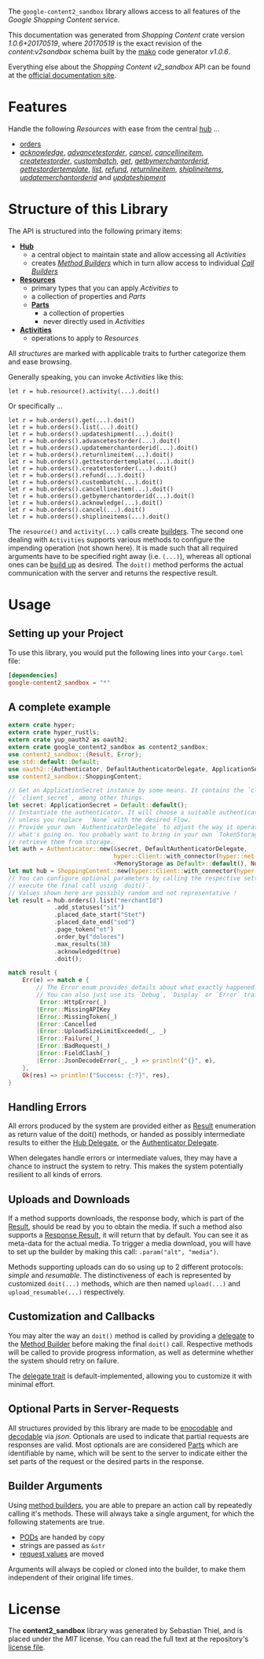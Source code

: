 <!---
DO NOT EDIT !
This file was generated automatically from 'src/mako/api/README.md.mako'
DO NOT EDIT !
-->
The `google-content2_sandbox` library allows access to all features of the *Google Shopping Content* service.

This documentation was generated from *Shopping Content* crate version *1.0.6+20170519*, where *20170519* is the exact revision of the *content:v2sandbox* schema built by the [mako](http://www.makotemplates.org/) code generator *v1.0.6*.

Everything else about the *Shopping Content* *v2_sandbox* API can be found at the
[official documentation site](https://developers.google.com/shopping-content).
# Features

Handle the following *Resources* with ease from the central [hub](https://docs.rs/google-content2_sandbox/1.0.6+20170519/google_content2_sandbox/struct.ShoppingContent.html) ... 

* [orders](https://docs.rs/google-content2_sandbox/1.0.6+20170519/google_content2_sandbox/struct.Order.html)
 * [*acknowledge*](https://docs.rs/google-content2_sandbox/1.0.6+20170519/google_content2_sandbox/struct.OrderAcknowledgeCall.html), [*advancetestorder*](https://docs.rs/google-content2_sandbox/1.0.6+20170519/google_content2_sandbox/struct.OrderAdvancetestorderCall.html), [*cancel*](https://docs.rs/google-content2_sandbox/1.0.6+20170519/google_content2_sandbox/struct.OrderCancelCall.html), [*cancellineitem*](https://docs.rs/google-content2_sandbox/1.0.6+20170519/google_content2_sandbox/struct.OrderCancellineitemCall.html), [*createtestorder*](https://docs.rs/google-content2_sandbox/1.0.6+20170519/google_content2_sandbox/struct.OrderCreatetestorderCall.html), [*custombatch*](https://docs.rs/google-content2_sandbox/1.0.6+20170519/google_content2_sandbox/struct.OrderCustombatchCall.html), [*get*](https://docs.rs/google-content2_sandbox/1.0.6+20170519/google_content2_sandbox/struct.OrderGetCall.html), [*getbymerchantorderid*](https://docs.rs/google-content2_sandbox/1.0.6+20170519/google_content2_sandbox/struct.OrderGetbymerchantorderidCall.html), [*gettestordertemplate*](https://docs.rs/google-content2_sandbox/1.0.6+20170519/google_content2_sandbox/struct.OrderGettestordertemplateCall.html), [*list*](https://docs.rs/google-content2_sandbox/1.0.6+20170519/google_content2_sandbox/struct.OrderListCall.html), [*refund*](https://docs.rs/google-content2_sandbox/1.0.6+20170519/google_content2_sandbox/struct.OrderRefundCall.html), [*returnlineitem*](https://docs.rs/google-content2_sandbox/1.0.6+20170519/google_content2_sandbox/struct.OrderReturnlineitemCall.html), [*shiplineitems*](https://docs.rs/google-content2_sandbox/1.0.6+20170519/google_content2_sandbox/struct.OrderShiplineitemCall.html), [*updatemerchantorderid*](https://docs.rs/google-content2_sandbox/1.0.6+20170519/google_content2_sandbox/struct.OrderUpdatemerchantorderidCall.html) and [*updateshipment*](https://docs.rs/google-content2_sandbox/1.0.6+20170519/google_content2_sandbox/struct.OrderUpdateshipmentCall.html)




# Structure of this Library

The API is structured into the following primary items:

* **[Hub](https://docs.rs/google-content2_sandbox/1.0.6+20170519/google_content2_sandbox/struct.ShoppingContent.html)**
    * a central object to maintain state and allow accessing all *Activities*
    * creates [*Method Builders*](https://docs.rs/google-content2_sandbox/1.0.6+20170519/google_content2_sandbox/trait.MethodsBuilder.html) which in turn
      allow access to individual [*Call Builders*](https://docs.rs/google-content2_sandbox/1.0.6+20170519/google_content2_sandbox/trait.CallBuilder.html)
* **[Resources](https://docs.rs/google-content2_sandbox/1.0.6+20170519/google_content2_sandbox/trait.Resource.html)**
    * primary types that you can apply *Activities* to
    * a collection of properties and *Parts*
    * **[Parts](https://docs.rs/google-content2_sandbox/1.0.6+20170519/google_content2_sandbox/trait.Part.html)**
        * a collection of properties
        * never directly used in *Activities*
* **[Activities](https://docs.rs/google-content2_sandbox/1.0.6+20170519/google_content2_sandbox/trait.CallBuilder.html)**
    * operations to apply to *Resources*

All *structures* are marked with applicable traits to further categorize them and ease browsing.

Generally speaking, you can invoke *Activities* like this:

```Rust,ignore
let r = hub.resource().activity(...).doit()
```

Or specifically ...

```ignore
let r = hub.orders().get(...).doit()
let r = hub.orders().list(...).doit()
let r = hub.orders().updateshipment(...).doit()
let r = hub.orders().advancetestorder(...).doit()
let r = hub.orders().updatemerchantorderid(...).doit()
let r = hub.orders().returnlineitem(...).doit()
let r = hub.orders().gettestordertemplate(...).doit()
let r = hub.orders().createtestorder(...).doit()
let r = hub.orders().refund(...).doit()
let r = hub.orders().custombatch(...).doit()
let r = hub.orders().cancellineitem(...).doit()
let r = hub.orders().getbymerchantorderid(...).doit()
let r = hub.orders().acknowledge(...).doit()
let r = hub.orders().cancel(...).doit()
let r = hub.orders().shiplineitems(...).doit()
```

The `resource()` and `activity(...)` calls create [builders][builder-pattern]. The second one dealing with `Activities` 
supports various methods to configure the impending operation (not shown here). It is made such that all required arguments have to be 
specified right away (i.e. `(...)`), whereas all optional ones can be [build up][builder-pattern] as desired.
The `doit()` method performs the actual communication with the server and returns the respective result.

# Usage

## Setting up your Project

To use this library, you would put the following lines into your `Cargo.toml` file:

```toml
[dependencies]
google-content2_sandbox = "*"
```

## A complete example

```Rust
extern crate hyper;
extern crate hyper_rustls;
extern crate yup_oauth2 as oauth2;
extern crate google_content2_sandbox as content2_sandbox;
use content2_sandbox::{Result, Error};
use std::default::Default;
use oauth2::{Authenticator, DefaultAuthenticatorDelegate, ApplicationSecret, MemoryStorage};
use content2_sandbox::ShoppingContent;

// Get an ApplicationSecret instance by some means. It contains the `client_id` and 
// `client_secret`, among other things.
let secret: ApplicationSecret = Default::default();
// Instantiate the authenticator. It will choose a suitable authentication flow for you, 
// unless you replace  `None` with the desired Flow.
// Provide your own `AuthenticatorDelegate` to adjust the way it operates and get feedback about 
// what's going on. You probably want to bring in your own `TokenStorage` to persist tokens and
// retrieve them from storage.
let auth = Authenticator::new(&secret, DefaultAuthenticatorDelegate,
                              hyper::Client::with_connector(hyper::net::HttpsConnector::new(hyper_rustls::TlsClient::new())),
                              <MemoryStorage as Default>::default(), None);
let mut hub = ShoppingContent::new(hyper::Client::with_connector(hyper::net::HttpsConnector::new(hyper_rustls::TlsClient::new())), auth);
// You can configure optional parameters by calling the respective setters at will, and
// execute the final call using `doit()`.
// Values shown here are possibly random and not representative !
let result = hub.orders().list("merchantId")
             .add_statuses("sit")
             .placed_date_start("Stet")
             .placed_date_end("sed")
             .page_token("et")
             .order_by("dolores")
             .max_results(38)
             .acknowledged(true)
             .doit();

match result {
    Err(e) => match e {
        // The Error enum provides details about what exactly happened.
        // You can also just use its `Debug`, `Display` or `Error` traits
         Error::HttpError(_)
        |Error::MissingAPIKey
        |Error::MissingToken(_)
        |Error::Cancelled
        |Error::UploadSizeLimitExceeded(_, _)
        |Error::Failure(_)
        |Error::BadRequest(_)
        |Error::FieldClash(_)
        |Error::JsonDecodeError(_, _) => println!("{}", e),
    },
    Ok(res) => println!("Success: {:?}", res),
}

```
## Handling Errors

All errors produced by the system are provided either as [Result](https://docs.rs/google-content2_sandbox/1.0.6+20170519/google_content2_sandbox/enum.Result.html) enumeration as return value of 
the doit() methods, or handed as possibly intermediate results to either the 
[Hub Delegate](https://docs.rs/google-content2_sandbox/1.0.6+20170519/google_content2_sandbox/trait.Delegate.html), or the [Authenticator Delegate](https://docs.rs/yup-oauth2/*/yup_oauth2/trait.AuthenticatorDelegate.html).

When delegates handle errors or intermediate values, they may have a chance to instruct the system to retry. This 
makes the system potentially resilient to all kinds of errors.

## Uploads and Downloads
If a method supports downloads, the response body, which is part of the [Result](https://docs.rs/google-content2_sandbox/1.0.6+20170519/google_content2_sandbox/enum.Result.html), should be
read by you to obtain the media.
If such a method also supports a [Response Result](https://docs.rs/google-content2_sandbox/1.0.6+20170519/google_content2_sandbox/trait.ResponseResult.html), it will return that by default.
You can see it as meta-data for the actual media. To trigger a media download, you will have to set up the builder by making
this call: `.param("alt", "media")`.

Methods supporting uploads can do so using up to 2 different protocols: 
*simple* and *resumable*. The distinctiveness of each is represented by customized 
`doit(...)` methods, which are then named `upload(...)` and `upload_resumable(...)` respectively.

## Customization and Callbacks

You may alter the way an `doit()` method is called by providing a [delegate](https://docs.rs/google-content2_sandbox/1.0.6+20170519/google_content2_sandbox/trait.Delegate.html) to the 
[Method Builder](https://docs.rs/google-content2_sandbox/1.0.6+20170519/google_content2_sandbox/trait.CallBuilder.html) before making the final `doit()` call. 
Respective methods will be called to provide progress information, as well as determine whether the system should 
retry on failure.

The [delegate trait](https://docs.rs/google-content2_sandbox/1.0.6+20170519/google_content2_sandbox/trait.Delegate.html) is default-implemented, allowing you to customize it with minimal effort.

## Optional Parts in Server-Requests

All structures provided by this library are made to be [enocodable](https://docs.rs/google-content2_sandbox/1.0.6+20170519/google_content2_sandbox/trait.RequestValue.html) and 
[decodable](https://docs.rs/google-content2_sandbox/1.0.6+20170519/google_content2_sandbox/trait.ResponseResult.html) via *json*. Optionals are used to indicate that partial requests are responses 
are valid.
Most optionals are are considered [Parts](https://docs.rs/google-content2_sandbox/1.0.6+20170519/google_content2_sandbox/trait.Part.html) which are identifiable by name, which will be sent to 
the server to indicate either the set parts of the request or the desired parts in the response.

## Builder Arguments

Using [method builders](https://docs.rs/google-content2_sandbox/1.0.6+20170519/google_content2_sandbox/trait.CallBuilder.html), you are able to prepare an action call by repeatedly calling it's methods.
These will always take a single argument, for which the following statements are true.

* [PODs][wiki-pod] are handed by copy
* strings are passed as `&str`
* [request values](https://docs.rs/google-content2_sandbox/1.0.6+20170519/google_content2_sandbox/trait.RequestValue.html) are moved

Arguments will always be copied or cloned into the builder, to make them independent of their original life times.

[wiki-pod]: http://en.wikipedia.org/wiki/Plain_old_data_structure
[builder-pattern]: http://en.wikipedia.org/wiki/Builder_pattern
[google-go-api]: https://github.com/google/google-api-go-client

# License
The **content2_sandbox** library was generated by Sebastian Thiel, and is placed 
under the *MIT* license.
You can read the full text at the repository's [license file][repo-license].

[repo-license]: https://github.com/Byron/google-apis-rsblob/master/LICENSE.md
